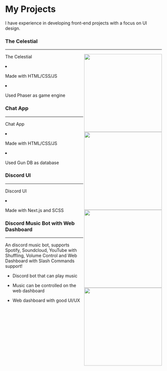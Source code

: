 # My Projects
I have experience in developing front-end projects with a focus on UI design.

<h3>The Celestial</h3>
<hr/>
<img align="right" height = "250px" src="https://github.com/SudhanPlayz/Projects/raw/master/assets/celestial.gif >

This is my attempt to make a game with Phaser

- Link to game: [The Celestial](https://the-celestial.vercel.app/)

- Made with HTML/CSS/JS

- Used Phaser as game engine

<h3>Chat App</h3>
<hr/>
<img align="right" height = "250px" src="https://github.com/SudhanPlayz/Projects/raw/master/assets/gun%20db.gif >

This is a discord-like chat application made using Gun DB which is a decentralized database.

- Link to chat: [Chat App](https://chat-app-sudhan.vercel.app/)

- Made with HTML/CSS/JS

- Used Gun DB as database

<h3>Discord UI</h3>
<hr/>
<img align="right" height = "250px" src="https://github.com/SudhanPlayz/Projects/raw/master/assets/dc%20ui.gif >

This is my attempt on recreating the Discord UI myself from scratch using react and scss.

- Link to web: [Discord UI](https://discord-next.vercel.app/)

- Made with Next.js and SCSS

<h3>Discord Music Bot with Web Dashboard</h3>
<hr/>
<img align="right" height = "250px" src="https://github.com/SudhanPlayz/Projects/raw/master/assets/dc%20music%20bot.png" >

An discord music bot, supports Spotify, Soundcloud, YouTube with Shuffling, Volume Control and Web Dashboard with Slash Commands support!

- Discord bot that can play music

- Music can be controlled on the web dashboard

- Web dashboard with good UI/UX